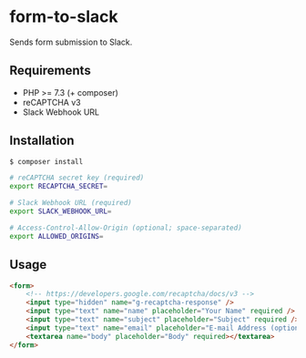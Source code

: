 form-to-slack
=============

Sends form submission to Slack.

## Requirements

- PHP >= 7.3 (+ composer)
- reCAPTCHA v3
- Slack Webhook URL

## Installation

```sh
$ composer install
```

```sh
# reCAPTCHA secret key (required)
export RECAPTCHA_SECRET=

# Slack Webhook URL (required)
export SLACK_WEBHOOK_URL=

# Access-Control-Allow-Origin (optional; space-separated)
export ALLOWED_ORIGINS=
```

## Usage

```html
<form>
    <!-- https://developers.google.com/recaptcha/docs/v3 -->
    <input type="hidden" name="g-recaptcha-response" />
    <input type="text" name="name" placeholder="Your Name" required />
    <input type="text" name="subject" placeholder="Subject" required />
    <input type="text" name="email" placeholder="E-mail Address (optional)" />
    <textarea name="body" placeholder="Body" required></textarea>
</form>
```
